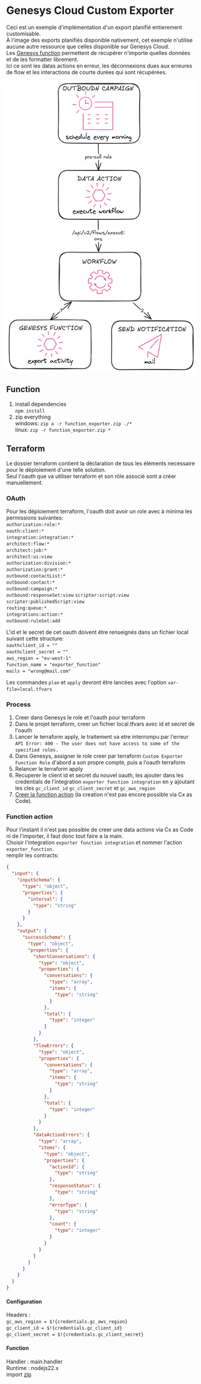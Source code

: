 # Genesys Cloud Custom Exporter

Ceci est un exemple d'implémentation d'un export planifié entierement customisable.  
À l'image des exports planifiés disponible nativement, cet exemple n'utilise aucune autre ressource que celles disponible sur Genesys Cloud.  
Les [Genesys function](https://developer.genesys.cloud/blog/2025-01-14-genesys-functions/) permettent de récupérer n'importe quelles données et de les formatter librement.  
Ici ce sont les datas actions en erreur, les déconnexions dues aux erreures de flow et les interactions de courte durées qui sont récupérées.

![](docs/schedule-exporter.png)

## Function

1. install dependencies  
   `npm install`
2. zip everything  
   windows: `zip a -r function_exporter.zip ./*`  
   linux: `zip -r function_exporter.zip *`

## Terraform

Le dossier terraform contient la déclaration de tous les éléments necessaire pour le déploiement d'une telle solution.  
Seul l'oauth que va utiliser terraform et son rôle associé sont a créer manuellement.

### OAuth

Pour les déploiement terraform, l'oauth doit avoir un role avec à minima les permissions suivantes:  
`authorization:role:*`  
`oauth:client:*`  
`integration:integration:*`  
`architect:flow:*`  
`architect:job:*`  
`architect:ui:view`  
`authorization:division:*`  
`authorization:grant:*`  
`outbound:contactList:*`  
`outbound:contact:*`  
`outbound:campaign:*`  
`outbound:responseSet:view`
`scripter:script:view`  
`scripter:publishedScript:view`  
`routing:queue:*`  
`integrations:action:*`  
`outbound:ruleSet:add`  

L'id et le secret de cet oauth doivent être renseignés dans un fichier local suivant cette structure:  
`oauthclient_id = ""`  
`oauthclient_secret = ""`  
`aws_region = "eu-west-1"`  
`function_name = "exporter_function"`  
`mails = "wrong@mail.com"`  

Les commandes `plan` et `apply` devront être lancées avec l'option `var-file=local.tfvars`

### Process

1. Creer dans Genesys le role et l'oauth pour terraform
2. Dans le projet terraform, creer un fichier local.tfvars avec id et secret de l'oauth
3. Lancer le terraform apply, le traitement va etre interrompu par l'erreur `API Error: 400 - The user does not have access to some of the specified roles.`
4. Dans Genesys, assigner le role creer par terraform `Custom Exporter Function Role` d'abord a son propre compte, puis a l'oauth terraform
5. Relancer le terraform apply
6. Recuperer le client id et secret du nouvel oauth, les ajouter dans les credentials de l'integration `exporter function integration` en y ajoutant les cles `gc_client_id` `gc_client_secret` et `gc_aws_region`
7. [Creer la function action](#function-action) (la creation n'est pas encore possible via Cx as Code).

### Function action

<a name="function-action"></a>
Pour l'instant il n'est pas possible de creer une data actions via Cx as Code ni de l'importer, il faut donc tout faire a la main.  
Choisir l'integration `exporter function integration` et nommer l'action `exporter_function`.  
remplir les contracts:  

```json
{
  "input": {
    "inputSchema": {
      "type": "object",
      "properties": {
        "interval": {
          "type": "string"
        }
      }
    },
    "output": {
      "successSchema": {
        "type": "object",
        "properties": {
          "shortConversations": {
            "type": "object",
            "properties": {
              "conversations": {
                "type": "array",
                "items": {
                  "type": "string"
                }
              },
              "total": {
                "type": "integer"
              }
            }
          },
          "flowErrors": {
            "type": "object",
            "properties": {
              "conversations": {
                "type": "array",
                "items": {
                  "type": "string"
                }
              },
              "total": {
                "type": "integer"
              }
            }
          },
          "dataActionErrors": {
            "type": "array",
            "items": {
              "type": "object",
              "properties": {
                "actionId": {
                  "type": "string"
                },
                "responseStatus": {
                  "type": "string"
                },
                "errorType": {
                  "type": "string"
                },
                "count": {
                  "type": "integer"
                }
              }
            }
          }
        }
      }
    }
  }
}
```
#### Configuration
Headers :  
`gc_aws_region = $!{credentials.gc_aws_region}`  
`gc_client_id = $!{credentials.gc_client_id}`  
`gc_client_secret = $!{credentials.gc_client_secret}`  

#### Function
Handler : main.handler  
Runtime : nodejs22.x  
import [zip](./function/function_exporter.zip)
